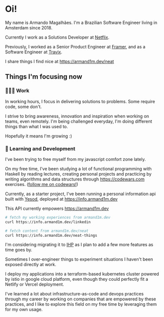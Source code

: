 # Oi!

My name is Armando Magalhães. I'm a Brazilian Software Engineer living in Amsterdam since 2018.

Currently I work as a Solutions Developer at [Netflix](https://jobs.netflix.com/teams/).

Previously, I worked as a Senior Product Engineer at [Framer](https://framer.com), and as a Software Engineer at [Travix](https://travix.com).

I share things I find nice at https://armand1m.dev/neat

## Things I'm focusing now

### 👨🏽‍💻 Work</summary>

In working hours, I focus in delivering solutions to problems. Some require code, some don't. 

I strive to bring awareness, innovation and inspiration when working on teams, even remotely.
I'm being challenged everyday, I'm doing different things than what I was used to.

Hopefully it means I'm growing :)

### 📖  Learning and Development

I've been trying to free myself from my javascript comfort zone lately. 

On my free time, I've been studying a lot of functional programming with Haskell by reading lectures, creating personal projects and practicing by writing algorithms and data structures through https://codewars.com exercises. ([follow me on codewars!](https://www.codewars.com/users/armand1m))

Currently, as a starter project, I've been running a personal information api built with [Yesod](https://www.yesodweb.com/), deployed at https://info.armand1m.dev

This API currently empowers https://armand1m.dev

```sh
# fetch my working experiences from armand1m.dev
curl https://info.armand1m.dev/linkedin

# fetch content from armand1m.dev/neat
curl https://info.armand1m.dev/neat-things
```

I'm considering migrating it to [IHP](https://ihp.digitallyinduced.com/Guide/) as I plan to add a few more features as time goes by.

Sometimes I over-engineer things to experiment situations I haven't been exposed directly at work.

I deploy my applications into a terraform-based kubernetes cluster powered by istio in google cloud platform, even though they could perfectly fit a Netlify or Vercel deployment.

I've learned a lot about infrastructure-as-code and devops practices through my career by working on companies that are empowered by these practices, and I like to explore this field on my free time by leveraging them for my own usage.

